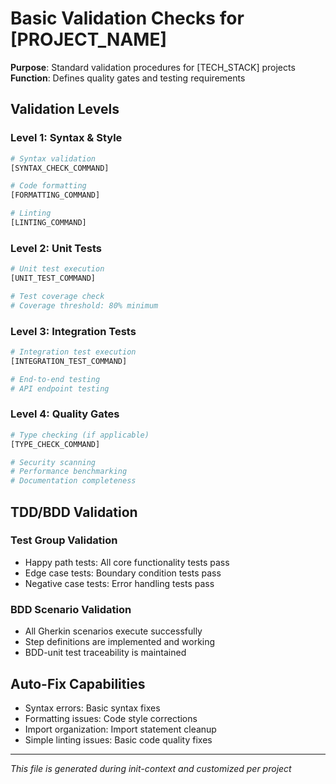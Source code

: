 # Basic Validation Checks for [PROJECT_NAME]

**Purpose**: Standard validation procedures for [TECH_STACK] projects
**Function**: Defines quality gates and testing requirements

## Validation Levels

### Level 1: Syntax & Style
```bash
# Syntax validation
[SYNTAX_CHECK_COMMAND]

# Code formatting
[FORMATTING_COMMAND]

# Linting
[LINTING_COMMAND]
```

### Level 2: Unit Tests
```bash
# Unit test execution
[UNIT_TEST_COMMAND]

# Test coverage check
# Coverage threshold: 80% minimum
```

### Level 3: Integration Tests
```bash
# Integration test execution
[INTEGRATION_TEST_COMMAND]

# End-to-end testing
# API endpoint testing
```

### Level 4: Quality Gates
```bash
# Type checking (if applicable)
[TYPE_CHECK_COMMAND]

# Security scanning
# Performance benchmarking
# Documentation completeness
```

## TDD/BDD Validation

### Test Group Validation
- Happy path tests: All core functionality tests pass
- Edge case tests: Boundary condition tests pass  
- Negative case tests: Error handling tests pass

### BDD Scenario Validation
- All Gherkin scenarios execute successfully
- Step definitions are implemented and working
- BDD-unit test traceability is maintained

## Auto-Fix Capabilities
- Syntax errors: Basic syntax fixes
- Formatting issues: Code style corrections
- Import organization: Import statement cleanup
- Simple linting issues: Basic code quality fixes

---
*This file is generated during init-context and customized per project*